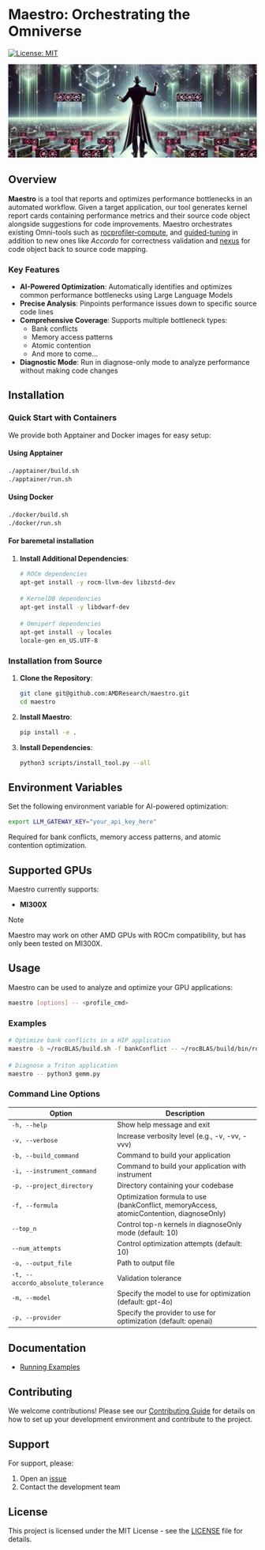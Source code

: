 <!--
MIT License

Copyright (c) 2025 Advanced Micro Devices, Inc. All Rights Reserved.

Permission is hereby granted, free of charge, to any person obtaining a copy
of this software and associated documentation files (the "Software"), to deal
in the Software without restriction, including without limitation the rights
to use, copy, modify, merge, publish, distribute, sublicense, and/or sell
copies of the Software, and to permit persons to whom the Software is
furnished to do so, subject to the following conditions:

The above copyright notice and this permission notice shall be included in all
copies or substantial portions of the Software.

THE SOFTWARE IS PROVIDED "AS IS", WITHOUT WARRANTY OF ANY KIND, EXPRESS OR
IMPLIED, INCLUDING BUT NOT LIMITED TO THE WARRANTIES OF MERCHANTABILITY,
FITNESS FOR A PARTICULAR PURPOSE AND NONINFRINGEMENT. IN NO EVENT SHALL THE
AUTHORS OR COPYRIGHT HOLDERS BE LIABLE FOR ANY CLAIM, DAMAGES OR OTHER
LIABILITY, WHETHER IN AN ACTION OF CONTRACT, TORT OR OTHERWISE, ARISING FROM,
OUT OF OR IN CONNECTION WITH THE SOFTWARE OR THE USE OR OTHER DEALINGS IN THE
SOFTWARE.
-->

# Maestro: Orchestrating the Omniverse

[![License: MIT](https://img.shields.io/badge/License-MIT-yellow.svg)](https://opensource.org/licenses/MIT)

![Maestro](./images/maestro.png)

## Overview

**Maestro** is a tool that reports and optimizes performance bottlenecks in an automated workflow. Given a target application, our tool generates kernel report cards containing performance metrics and their source code object alongside suggestions for code improvements. Maestro orchestrates existing Omni-tools such as [rocprofiler-compute](https://github.com/ROCm/rocprofiler-compute), and [guided-tuning](https://github.com/AMDResearch/guided-tuning) in addition to new ones like _Accordo_ for correctness validation and [nexus](https://github.com/AMDResearch/nexus) for code object back to source code mapping.

### Key Features

* **AI-Powered Optimization**: Automatically identifies and optimizes common performance bottlenecks using Large Language Models
* **Precise Analysis**: Pinpoints performance issues down to specific source code lines
* **Comprehensive Coverage**: Supports multiple bottleneck types:
  - Bank conflicts
  - Memory access patterns
  - Atomic contention
  - And more to come...
* **Diagnostic Mode**: Run in diagnose-only mode to analyze performance without making code changes

## Installation

### Quick Start with Containers

We provide both Apptainer and Docker images for easy setup:

#### Using Apptainer
```bash
./apptainer/build.sh
./apptainer/run.sh
```
#### Using Docker
```bash
./docker/build.sh
./docker/run.sh
```
#### For baremetal installation


1. **Install Additional Dependencies**:
   ```bash
   # ROCm dependencies
   apt-get install -y rocm-llvm-dev libzstd-dev

   # KernelDB dependencies
   apt-get install -y libdwarf-dev

   # Omniperf dependencies
   apt-get install -y locales
   locale-gen en_US.UTF-8
   ```

### Installation from Source

1. **Clone the Repository**:
   ```bash
   git clone git@github.com:AMDResearch/maestro.git
   cd maestro
   ```

2. **Install Maestro**:
   ```bash
   pip install -e .
   ```

3. **Install Dependencies**:
   ```bash
   python3 scripts/install_tool.py --all
   ```

## Environment Variables

Set the following environment variable for AI-powered optimization:

```bash
export LLM_GATEWAY_KEY="your_api_key_here"
```

Required for bank conflicts, memory access patterns, and atomic contention optimization.

## Supported GPUs

Maestro currently supports:

- **MI300X**

> [!NOTE]
> Maestro may work on other AMD GPUs with ROCm compatibility, but has only been tested on MI300X.

## Usage

Maestro can be used to analyze and optimize your GPU applications:

```bash
maestro [options] -- <profile_cmd>
```

### Examples

```bash
# Optimize bank conflicts in a HIP application
maestro -b ~/rocBLAS/build.sh -f bankConflict -- ~/rocBLAS/build/bin/rocblas_gemm

# Diagnose a Triton application
maestro -- python3 gemm.py
```

### Command Line Options

| Option                           | Description          |
|----------------------------------|----------------------|
| `-h, --help` | Show help message and exit |
| `-v, --verbose` | Increase verbosity level (e.g., -v, -vv, -vvv) |
| `-b, --build_command` | Command to build your application |
| `-i, --instrument_command` | Command to build your application with instrument |
| `-p, --project_directory` | Directory containing your codebase |
| `-f, --formula` | Optimization formula to use (bankConflict, memoryAccess, atomicContention, diagnoseOnly) |
| `--top_n` | Control top-n kernels in diagnoseOnly mode (default: 10) |
| `--num_attempts` | Control optimization attempts (default: 10) |
| `-o, --output_file` | Path to output file |
| `-t, --accordo_absolute_tolerance` | Validation tolerance |
| `-m, --model` | Specify the model to use for optimization (default: gpt-4o) |
| `-p, --provider` | Specify the provider to use for optimization (default: openai) |

## Documentation

- [Running Examples](examples/README.md)

## Contributing

We welcome contributions! Please see our [Contributing Guide](docs/CONTRIBUTING.md) for details on how to set up your development environment and contribute to the project.

## Support

For support, please:
1. Open an [issue](https://github.com/AMDResearch/maestro/issues)
2. Contact the development team

## License

This project is licensed under the MIT License - see the [LICENSE](LICENSE) file for details.

